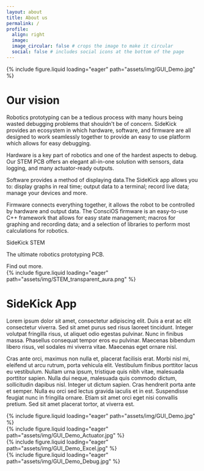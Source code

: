 ```yaml
---
layout: about
title: About us
permalink: /
profile:
  align: right
  image:
  image_circular: false # crops the image to make it circular
  social: false # includes social icons at the bottom of the page
---
```

<div class="row" id="about">
    <div class="col-sm mt-2 mt-md-0" id="v-centered-img">
        {%  include figure.liquid
            loading="eager"
            path="assets/img/GUI_Demo.jpg"
        %}
    </div>
    <div class="col-sm mt-2 mt-md-0" id="our-vision">
        <h1>Our vision</h1>
        <p>Robotics prototyping can be a tedious process with many hours being wasted debugging problems that shouldn't be of concern. SideKick provides an ecosystem in which hardware, software, and firmware are all designed to work seamlessly together to provide an easy to use platform which allows for easy debugging.</p>
        <p><span class="keyword">Hardware </span>is a key part of robotics and one of the hardest aspects to debug. <span class="keyphrase">Our STEM PCB offers an elegant all-in-one solution</span> with sensors, data logging, and many actuator-ready outputs.</p>
        <p><span class="keyword">Software </span>provides a method of displaying data.<span class="keyphrase">The SideKick app allows you to: display graphs in real time</span>; output data to a terminal; <span class="keyphrase">record live data</span>; manage your devices <span class="keyphrase">and more.</span></p>
        <p><span class="keyword">Firmware </span>connects everything together, it allows the robot to be controlled by hardware and output data. <span class="keyphrase">The ConsciOS firmware is an easy-to-use C++ framework</span> that allows for easy state management; macros for graphing and recording data; and a selection of libraries to perform most calculations for robotics.</p>
    </div>
</div>
<div class="stem" id="STEM_info">
    <div class="row" id="stem-card">
        <div class="col-sm mt-2 mt-md-0 stem" id="stem-info">
            <div id="stem-info-2">
                <p class="key-name">SideKick STEM</p>
                <p class="key-description">The ultimate robotics prototyping PCB.</p>
                <a id="stem-button">Find out more.</a>
            </div>
        </div>
        <div class="col-sm mt-2 mt-md-0 stem" id="v-centered-img">
            <div id="stem-img">
                {%  include figure.liquid
                    loading="eager"
                    path="assets/img/STEM_transparent_aura.png"
                %}
            </div>
        </div>
    </div>
</div>
<div class="gui" id="GUI_info">
    <div class="row" id="gui-card">
        <div class="col-sm mt-2 mt-md-0" id="gui-info">
            <h1>SideKick App</h1>
            <p>Lorem ipsum dolor sit amet, consectetur adipiscing elit. Duis a erat ac elit consectetur viverra. Sed sit amet purus sed risus laoreet tincidunt. Integer volutpat fringilla risus, ut aliquet odio egestas pulvinar. Nunc in finibus massa. Phasellus consequat tempor eros eu pulvinar. Maecenas bibendum libero risus, vel sodales mi viverra vitae. Maecenas eget ornare nisl.</p>
            <p>Cras ante orci, maximus non nulla et, placerat facilisis erat. Morbi nisl mi, eleifend ut arcu rutrum, porta vehicula elit. Vestibulum finibus porttitor lacus eu vestibulum. Nullam urna ipsum, tristique quis nibh vitae, malesuada porttitor sapien. Nulla dui neque, malesuada quis commodo dictum, sollicitudin dapibus nisl. Integer ut dictum sapien. Cras hendrerit porta ante et semper. Nulla eu orci sed lectus gravida iaculis et in est. Suspendisse feugiat nunc in fringilla ornare. Etiam sit amet orci eget nisi convallis pretium. Sed sit amet placerat tortor, at viverra est.</p>
        </div>
        <div class="col-sm mt-2 mt-md-0">
            <div class="grid-2-2">
                <div class="gui-stock">
                    {%  include figure.liquid
                        loading="eager"
                        path="assets/img/GUI_Demo.jpg"
                    %}
                </div>
                <div class="gui-stock">
                    {%  include figure.liquid
                        loading="eager"
                        path="assets/img/GUI_Demo_Actuator.jpg"
                    %}
                </div>
                <div class="gui-stock">
                    {%  include figure.liquid
                        loading="eager"
                        path="assets/img/GUI_Demo_Excel.jpg"
                    %}
                </div>
                <div class="gui-stock">
                    {%  include figure.liquid
                        loading="eager"
                        path="assets/img/GUI_Demo_Debug.jpg"
                    %}
                </div>
            </div>
        </div>
    </div>
</div>